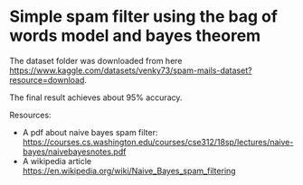 # Simple spam filter using the bag of words model and bayes theorem
The dataset folder was downloaded from here https://www.kaggle.com/datasets/venky73/spam-mails-dataset?resource=download.

The final result achieves about 95% accuracy.

Resources:
- A pdf about naive bayes spam filter: https://courses.cs.washington.edu/courses/cse312/18sp/lectures/naive-bayes/naivebayesnotes.pdf
- A wikipedia article https://en.wikipedia.org/wiki/Naive_Bayes_spam_filtering